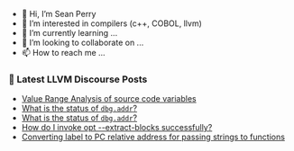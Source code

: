 - 👋 Hi, I’m Sean Perry
- 👀 I’m interested in compilers (c++, COBOL, llvm)
- 🌱 I’m currently learning ...
- 💞️ I’m looking to collaborate on ...
- 📫 How to reach me ...

<!---
s66perry/s66perry is a ✨ special ✨ repository because its `README.md` (this file) appears on your GitHub profile.
You can click the Preview link to take a look at your changes.
--->
### 📕 Latest LLVM Discourse Posts

<!-- DISCOURSE-LLVM:START -->
- [Value Range Analysis of source code variables](https://discourse.llvm.org/t/value-range-analysis-of-source-code-variables/62853#post_4)
- [What is the status of `dbg.addr`?](https://discourse.llvm.org/t/what-is-the-status-of-dbg-addr/62898#post_3)
- [What is the status of `dbg.addr`?](https://discourse.llvm.org/t/what-is-the-status-of-dbg-addr/62898#post_2)
- [How do I invoke opt --extract-blocks successfully?](https://discourse.llvm.org/t/how-do-i-invoke-opt-extract-blocks-successfully/62880#post_4)
- [Converting label to PC relative address for passing strings to functions](https://discourse.llvm.org/t/converting-label-to-pc-relative-address-for-passing-strings-to-functions/62896#post_3)
<!-- DISCOURSE-LLVM:END -->
